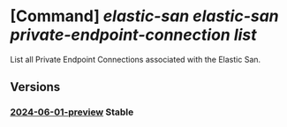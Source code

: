 # [Command] _elastic-san elastic-san private-endpoint-connection list_

List all Private Endpoint Connections associated with the Elastic San.

## Versions

### [2024-06-01-preview](/Resources/mgmt-plane/L3N1YnNjcmlwdGlvbnMve30vcmVzb3VyY2Vncm91cHMve30vcHJvdmlkZXJzL21pY3Jvc29mdC5lbGFzdGljc2FuL2VsYXN0aWNzYW5zL3t9L3ByaXZhdGVlbmRwb2ludGNvbm5lY3Rpb25z/2024-06-01-preview.xml) **Stable**

<!-- mgmt-plane /subscriptions/{}/resourcegroups/{}/providers/microsoft.elasticsan/elasticsans/{}/privateendpointconnections 2024-06-01-preview -->
